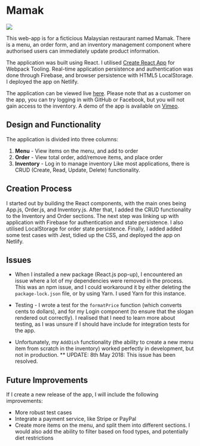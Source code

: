 # Mamak
![](https://i.imgur.com/EyZTKCo.jpg)

This web-app is for a ficticious Malaysian restaurant named Mamak. There is a menu, an order form, and an inventory management component where authorised users can immediately update product information. 

The application was built using React. I utilised [Create React App](https://github.com/facebook/create-react-app) for Webpack Tooling. Real-time application persistence and authentication was done through Firebase, and browser persistence with HTML5 LocalStorage. I deployed the app on Netlify.

The application can be viewed live [here](https://mamak.netlify.com/). Please note that as a customer on the app, you can try logging in with GitHub or Facebook, but you will not gain access to the inventory. A demo of the app is available on [Vimeo](https://vimeo.com/267439050). 


Design and Functionality
------
The application is divided into three columns: 
1. **Menu** - View items on the menu, and add to order
2. **Order** - View total order, add/remove items, and place order
3. **Inventory** - Log in to manage inventory
Like most applications, there is CRUD (Create, Read, Update, Delete) functionality.


Creation Process
------- 
I started out by building the React components, with the main ones being App.js, Order.js, and Inventory.js. After that, I added the CRUD functionality to the Inventory and Order sections. The next step was linking up with application with Firebase for authentication and state persistence. I also utilised LocalStorage for order state persistence. Finally, I added added some test cases with Jest, tidied up the CSS, and deployed the app on Netlify.


Issues
------
+ When I installed a new package (React.js pop-up), I encountered an issue where a lot of my dependencies were removed in the process. This was an npm issue, and I could workaround it by either deleting the `package-lock.json` file, or by using Yarn. I used Yarn for this instance.

+ Testing - I wrote a test for the `formatPrice` function (which converts cents to dollars), and for my Login component (to ensure that the slogan rendered out correctly). I realised that I need to learn more about testing, as I was unsure if I should have include for integration tests for the app.

+ Unfortunately, my `AddDish` functionality (the ability to create a new menu item from scratch in the inventory) worked perfectly in development, but not in production. 
** UPDATE: 8th May 2018: This issue has been resolved.

 
Future Improvements
------
If I create a new release of the app, I will include the following improvements:
+ More robust test cases
+ Integrate a payment service, like Stripe or PayPal
+ Create more items on the menu, and split them into different sections. I would also add the ability to filter based on food types, and potentially diet restrictions

